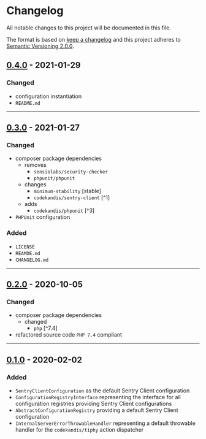 # Changelog

All notable changes to this project will be documented in this file.

The format is based on [keep a changelog][xtlink-keep-a-changelog]
and this project adheres to [Semantic Versioning 2.0.0][xtlink-semantic-versioning].

## [0.4.0] - 2021-01-29

### Changed

* configuration instantiation
* `README.md`

[0.4.0]: https://github.com/codekandis/tiphy-sentry-client-integration/compare/0.3.0..0.4.0

---
## [0.3.0] - 2021-01-27

### Changed

* composer package dependencies
  * removes
    * `sensiolabs/security-checker`
    * `phpunit/phpunit`
  * changes
    * `minimum-stability` [stable]
    * `codekandis/sentry-client` [^1]
  * adds
    * `codekandis/phpunit` [^3]
* `PHPUnit` configuration

### Added

* `LICENSE`
* `REAMDE.md`
* `CHANGELOG.md`

[0.3.0]: https://github.com/codekandis/tiphy-sentry-client-integration/compare/0.2.0..0.3.0

---
## [0.2.0] - 2020-10-05

### Changed

* composer package dependencies
  * changed
    * `php` [^7.4]
* refactored source code `PHP 7.4` compliant

[0.2.0]: https://github.com/codekandis/tiphy-sentry-client-integration/compare/0.1.0..0.2.0

---
## [0.1.0] - 2020-02-02

### Added

* `SentryClientConfiguration` as the default Sentry Client configuration
* `ConfigurationRegistryInterface` representing the interface for all configuration registries providing Sentry Client configurations
* `AbstractConfigurationRegistry` providing a default Sentry Client configuration
* `InternalServerErrorThrowableHandler` representing a default throwable handler for the `codekandis/tiphy` action dispatcher

[0.1.0]: https://github.com/codekandis/tiphy-sentry-client-integration/tree/0.1.0



[xtlink-keep-a-changelog]: http://keepachangelog.com/en/1.0.0/
[xtlink-semantic-versioning]: http://semver.org/spec/v2.0.0.html
